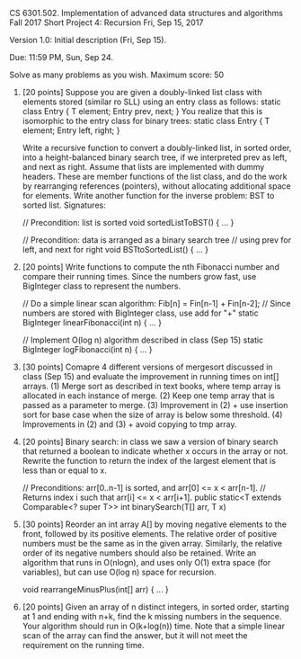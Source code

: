 
CS 6301.502. Implementation of advanced data structures and algorithms
Fall 2017
Short Project 4: Recursion
Fri, Sep 15, 2017

Version 1.0: Initial description (Fri, Sep 15).

Due: 11:59 PM, Sun, Sep 24.

Solve as many problems as you wish.  Maximum score: 50


1. [20 points]
   Suppose you are given a doubly-linked list class with elements stored
   (similar ro SLL) using an entry class as follows:
	static class Entry<T> {
	    T element;
	    Entry<T> prev, next;
	}
   You realize that this is isomorphic to the entry class for binary trees:
	static class Entry<T> {
	    T element;
	    Entry<T> left, right;
	}

   Write a recursive function to convert a doubly-linked list, in sorted order,
   into a height-balanced binary search tree, if we interpreted prev as left,
   and next as right.  Assume that lists are implemented with dummy headers.
   These are member functions of the list class, and do the work by rearranging
   references (pointers), without allocating additional space for elements.
   Write another function for the inverse problem: BST to sorted list.
   Signatures:

	// Precondition: list is sorted
	void sortedListToBST() { ... }

	// Precondition: data is arranged as a binary search tree
	//	using prev for left, and next for right
	void BSTtoSortedList() { ... }
   

2. [20 points]
   Write functions to compute the nth Fibonacci number and compare
   their running times.  Since the numbers grow fast, use BigInteger
   class to represent the numbers.

	// Do a simple linear scan algorithm: Fib[n] = Fin[n-1] + Fin[n-2];
	// Since numbers are stored with BigInteger class, use add for "+"
	static BigInteger linearFibonacci(int n) { ... }

	// Implement O(log n) algorithm described in class (Sep 15)
	static BigInteger logFibonacci(int n) { ... }


3. [30 points]
   Comapre 4 different versions of mergesort discussed in class (Sep 15)
   and evaluate the improvement in running times on int[] arrays.
   (1) Merge sort as described in text books, where temp array is 
       allocated in each instance of merge.
   (2) Keep one temp array that is passed as a parameter to merge.
   (3) Improvement in (2) + use insertion sort for base case when
       the size of array is below some threshold.
   (4) Improvements in (2) and (3) + avoid copying to tmp array.


4. [20 points]
   Binary search: in class we saw a version of binary search that returned
   a boolean to indicate whether x occurs in the array or not.
   Rewrite the function to return the index of the largest element that
   is less than or equal to x.

   // Preconditions: arr[0..n-1] is sorted, and arr[0] <= x < arr[n-1].
   // Returns index i such that arr[i] <= x < arr[i+1].
   public static<T extends Comparable<? super T>> int binarySearch(T[] arr, T x)


5. [30 points]
   Reorder an int array A[] by moving negative elements to the front,
   followed by its positive elements.  The relative order of positive numbers
   must be the same as in the given array.  Similarly, the relative order of
   its negative numbers should also be retained.  Write an algorithm that
   runs in O(nlogn), and uses only O(1) extra space (for variables),
   but can use O(log n) space for recursion.

   void rearrangeMinusPlus(int[] arr) { ... }


6. [20 points]
   Given an array of n distinct integers, in sorted order, starting
   at 1 and ending with n+k, find the k missing numbers in the sequence. 
   Your algorithm should run in O(k+log(n)) time.  Note that a simple
   linear scan of the array can find the answer, but it will not meet
   the requirement on the running time.

